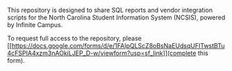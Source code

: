 This repository is designed to share SQL reports and vendor integration scripts for the North Carolina Student Information System (NCSIS), powered by Infinite Campus.

To request full access to the repository, please [[https://docs.google.com/forms/d/e/1FAIpQLScZ8oBsNaEUdsqUFITwstBTu4cFSPIA4xzm3nAOkiLJEP_D-w/viewform?usp=sf_link]](complete this form). 